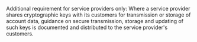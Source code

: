 Additional requirement for service providers only: Where a service provider shares cryptographic keys with its customers for transmission or storage of account data, guidance on secure transmission, storage and updating of such keys is documented and distributed to the service provider's customers.